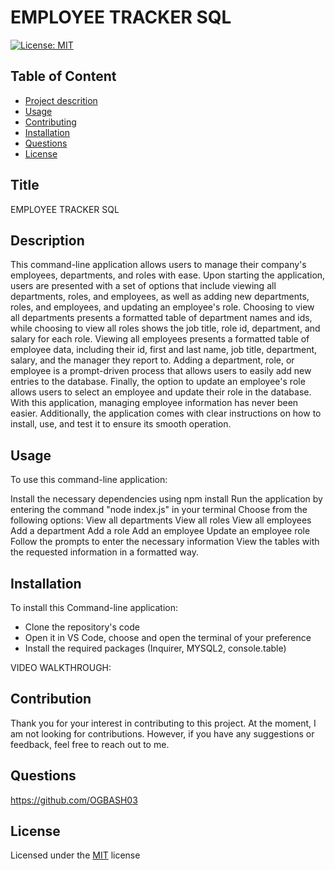 
# EMPLOYEE TRACKER SQL

[![License: MIT](https://img.shields.io/badge/License-MIT-yellow.svg)](https://opensource.org/licenses/MIT)

## Table of Content
- [Project descrition](#Description)
- [Usage](#Usage)
- [Contributing](#Contributing)
- [Installation](#Installation)
- [Questions](#Questions)
- [License](#License)

## Title
EMPLOYEE TRACKER SQL

## Description
This command-line application allows users to manage their company's employees, departments, and roles with ease. Upon starting the application, users are presented with a set of options that include viewing all departments, roles, and employees, as well as adding new departments, roles, and employees, and updating an employee's role. Choosing to view all departments presents a formatted table of department names and ids, while choosing to view all roles shows the job title, role id, department, and salary for each role. Viewing all employees presents a formatted table of employee data, including their id, first and last name, job title, department, salary, and the manager they report to. Adding a department, role, or employee is a prompt-driven process that allows users to easily add new entries to the database. Finally, the option to update an employee's role allows users to select an employee and update their role in the database. With this application, managing employee information has never been easier. Additionally, the application comes with clear instructions on how to install, use, and test it to ensure its smooth operation.

## Usage
To use this command-line application:

Install the necessary dependencies using npm install
Run the application by entering the command "node index.js" in your terminal
Choose from the following options:
View all departments
View all roles
View all employees
Add a department
Add a role
Add an employee
Update an employee role
Follow the prompts to enter the necessary information
View the tables with the requested information in a formatted way.

## Installation
To install this  Command-line application:

* Clone the repository's code
* Open it in VS Code, choose and  open the terminal of your preference
* Install the required packages (Inquirer, MYSQL2, console.table)

VIDEO WALKTHROUGH: 


## Contribution
Thank you for your interest in contributing to this project. At the moment, I am not looking for contributions. However, if you have any suggestions or feedback, feel free to reach out to me.

## Questions
 
https://github.com/OGBASH03

## License
Licensed under the [MIT](https://opensource.org/licenses/MIT) license
    
